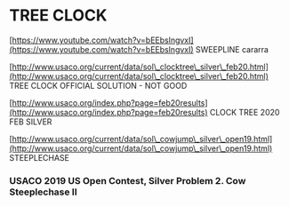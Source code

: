 # TREE CLOCK

[https://www.youtube.com/watch?v=bEEbslngvxI](https://www.youtube.com/watch?v=bEEbslngvxI) SWEEPLINE cararra

[http://www.usaco.org/current/data/sol\_clocktree\_silver\_feb20.html](http://www.usaco.org/current/data/sol\_clocktree\_silver\_feb20.html) TREE CLOCK OFFICIAL SOLUTION - NOT GOOD

[http://www.usaco.org/index.php?page=feb20results](http://www.usaco.org/index.php?page=feb20results) CLOCK TREE 2020 FEB SILVER



[http://www.usaco.org/current/data/sol\_cowjump\_silver\_open19.html](http://www.usaco.org/current/data/sol\_cowjump\_silver\_open19.html) STEEPLECHASE&#x20;

### &#x20;USACO 2019 US Open Contest, Silver Problem 2. Cow Steeplechase II
